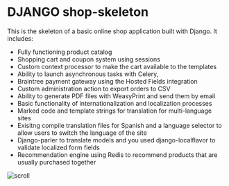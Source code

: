 # DJANGO shop-skeleton

This is the skeleton of a basic online shop application built with Django. It includes:

- Fully functioning product catalog
- Shopping cart and coupon system using sessions
- Custom context processor to make the cart available to the templates
- Ability to launch asynchronous tasks with Celery,
- Braintree payment gateway using the Hosted Fields integration
- Custom administration action to export orders to CSV
- Ability to generate PDF files with WeasyPrint and send them by email
- Basic functionality of internationalization and localization processes 
- Marked code and template strings for translation for multi-language sites
- Exisitng compile translation files for Spanish and a language selector to allow users to switch the language of the site
- Django-parler to translate models and you used django-localflavor to validate localized form fields
- Recommendation engine using Redis to recommend products that are usually purchased together

![scroll](https://media.giphy.com/media/lrsB5w3GE1IYhxmo2B/giphy.gif)
